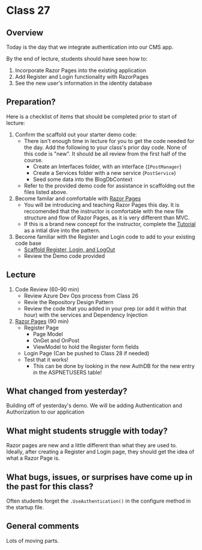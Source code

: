 # Class 27

## Overview
Today is the day that we integrate authentication into our CMS app. 

By the end of lecture, students should have seen how to:
1. Incorporate Razor Pages into the existing application
2. Add Register and Login functionality with RazorPages
3. See the new user's information in the identity database


## Preparation?
Here is a checklist of items that should be completed prior to start of lecture:
1. Confirm the scaffold out your starter demo code:
     - There isn't enough time in lecture for you to get the code needed for the day. Add the following to your class's prior day code.
     None of this code is "new". It should be all review from the first half of the course.  
        - Create an Interfaces folder, with an interface (`IPostManager`)
        - Create a Services folder with a new service (`PostService`)
        - Seed some data into the BlogDbContext
     - Refer to the provided demo code for assistance in scaffoldng out the files listed above. 
1. Become familar and comfortable with [Razor Pages](https://docs.microsoft.com/en-us/aspnet/core/razor-pages/?view=aspnetcore-2.2&tabs=visual-studio)
    - You will be introducing and teaching Razor Pages this day. It is reccomended that the instructor
    is comfortable with the new file structure and flow of Razor Pages, as it is very different than MVC. 
    - If this is a brand new concept for the instructor, complete the [Tutorial](https://docs.microsoft.com/en-us/aspnet/core/tutorials/razor-pages/?view=aspnetcore-2.2)
   as a intial dive into the pattern.  
1. Become familiar with the Register and Login code to add to your existing code base
   - [Scaffold Register, Login, and LogOut](https://docs.microsoft.com/en-us/aspnet/core/security/authentication/identity?view=aspnetcore-2.2&tabs=visual-studio#examine-register)
   - Review the Demo code provided
   
## Lecture
1. Code Review (60-90 min)
   - Review Azure Dev Ops process from Class 26
   - Revie the Repository Design Pattern
   - Review the code that you added in your prep (or add it within that hour) with the services and Dependency Injection 
1. [Razor Pages](./RazorPages.md) (90 min)
   - Register Page
     - Page Model
     - OnGet and OnPost
     - ViewModel to hold the Register form fields
   - Login Page (Can be pushed to Class 28 if needed)
   - Test that it works!
     - This can be done by looking in the new AuthDB for the new entry in the ASPNETUSERS table!


## What changed from yesterday? 
Building off of yesterday's demo. We will be adding Authentication and Authorization
to our application

## What might students struggle with today?  
Razor pages are new and a little different than what they are used to. Ideally, after creating a Register and Login page, they should get the idea of what a Razor Page is. 

## What bugs, issues, or surprises have come up in the past for this class?
Often students forget the `.UseAuthentication()` in the configure method in the startup file.

## General comments
Lots of moving parts. 